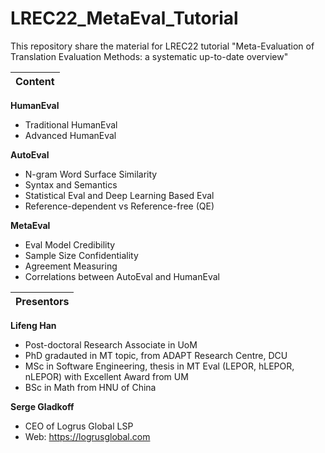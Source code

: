 # LREC22_MetaEval_Tutorial
This repository share the material for LREC22 tutorial "Meta-Evaluation of Translation Evaluation Methods: a systematic up-to-date overview"

| Content |
|---|

**HumanEval**

- Traditional HumanEval
- Advanced HumanEval



**AutoEval**

- N-gram Word Surface Similarity
- Syntax and Semantics
- Statistical Eval and Deep Learning Based Eval 
- Reference-dependent vs Reference-free (QE)


**MetaEval**

- Eval Model Credibility
- Sample Size Confidentiality 
- Agreement Measuring
- Correlations between AutoEval and HumanEval



| Presentors |
|---|

**Lifeng Han**

- Post-doctoral Research Associate in UoM
- PhD gradauted in MT topic, from ADAPT Research Centre, DCU
- MSc in Software Engineering, thesis in MT Eval (LEPOR, hLEPOR, nLEPOR) with Excellent Award from UM
- BSc in Math from HNU of China



**Serge Gladkoff**

- CEO of Logrus Global LSP
- Web: https://logrusglobal.com 

